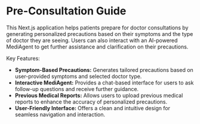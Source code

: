 # Pre-Consultation Guide

This Next.js application helps patients prepare for doctor consultations by generating personalized precautions based on their symptoms and the type of doctor they are seeing. Users can also interact with an AI-powered MediAgent to get further assistance and clarification on their precautions.

Key Features:

- **Symptom-Based Precautions:** Generates tailored precautions based on user-provided symptoms and selected doctor type.
- **Interactive MediAgent:** Provides a chat-based interface for users to ask follow-up questions and receive further guidance.
- **Previous Medical Reports:** Allows users to upload previous medical reports to enhance the accuracy of personalized precautions.
- **User-Friendly Interface:** Offers a clean and intuitive design for seamless navigation and interaction.

